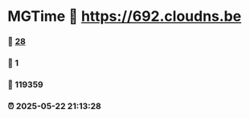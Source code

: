 # MGTime :link: https://692.cloudns.be 
### :page_facing_up: [28](https://692.cloudns.be/tag.html) 
### :speech_balloon: 1 
### :hibiscus: 119359 
### :alarm_clock: 2025-05-22 21:13:28 
